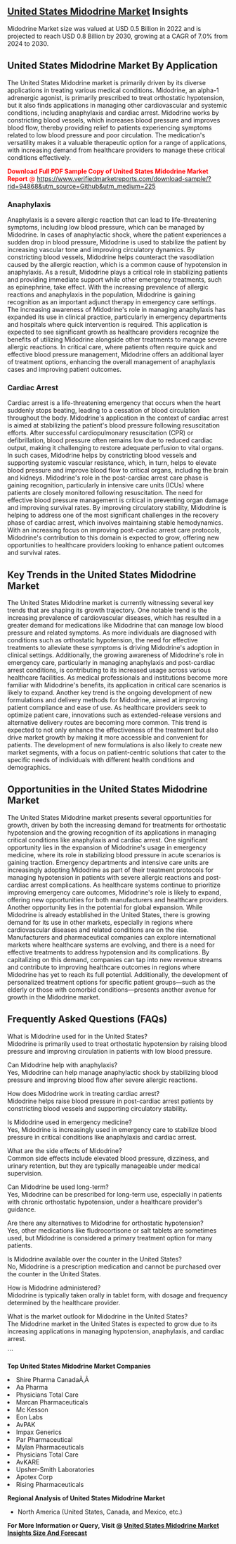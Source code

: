 <h2><a href="https://www.verifiedmarketreports.com/download-sample/?rid=94868&amp;utm_source=Github&amp;utm_medium=225" target="_blank">United States Midodrine Market</a> Insights</h2><p>Midodrine Market size was valued at USD 0.5 Billion in 2022 and is projected to reach USD 0.8 Billion by 2030, growing at a CAGR of 7.0% from 2024 to 2030.</p><p> <h2>United States Midodrine Market By Application</h2> <p>The United States Midodrine market is primarily driven by its diverse applications in treating various medical conditions. Midodrine, an alpha-1 adrenergic agonist, is primarily prescribed to treat orthostatic hypotension, but it also finds applications in managing other cardiovascular and systemic conditions, including anaphylaxis and cardiac arrest. Midodrine works by constricting blood vessels, which increases blood pressure and improves blood flow, thereby providing relief to patients experiencing symptoms related to low blood pressure and poor circulation. The medication's versatility makes it a valuable therapeutic option for a range of applications, with increasing demand from healthcare providers to manage these critical conditions effectively. <p><span class=""><span style="color: #ff0000;"><strong>Download Full PDF Sample Copy of United States Midodrine Market Report</strong> @ </span><a href="https://www.verifiedmarketreports.com/download-sample/?rid=94868&amp;utm_source=Github&amp;utm_medium=225" target="_blank">https://www.verifiedmarketreports.com/download-sample/?rid=94868&amp;utm_source=Github&amp;utm_medium=225</a></span></p></p> <h3>Anaphylaxis</h3> <p>Anaphylaxis is a severe allergic reaction that can lead to life-threatening symptoms, including low blood pressure, which can be managed by Midodrine. In cases of anaphylactic shock, where the patient experiences a sudden drop in blood pressure, Midodrine is used to stabilize the patient by increasing vascular tone and improving circulatory dynamics. By constricting blood vessels, Midodrine helps counteract the vasodilation caused by the allergic reaction, which is a common cause of hypotension in anaphylaxis. As a result, Midodrine plays a critical role in stabilizing patients and providing immediate support while other emergency treatments, such as epinephrine, take effect. With the increasing prevalence of allergic reactions and anaphylaxis in the population, Midodrine is gaining recognition as an important adjunct therapy in emergency care settings. The increasing awareness of Midodrine's role in managing anaphylaxis has expanded its use in clinical practice, particularly in emergency departments and hospitals where quick intervention is required. This application is expected to see significant growth as healthcare providers recognize the benefits of utilizing Midodrine alongside other treatments to manage severe allergic reactions. In critical care, where patients often require quick and effective blood pressure management, Midodrine offers an additional layer of treatment options, enhancing the overall management of anaphylaxis cases and improving patient outcomes.</p> <h3>Cardiac Arrest</h3> <p>Cardiac arrest is a life-threatening emergency that occurs when the heart suddenly stops beating, leading to a cessation of blood circulation throughout the body. Midodrine's application in the context of cardiac arrest is aimed at stabilizing the patient's blood pressure following resuscitation efforts. After successful cardiopulmonary resuscitation (CPR) or defibrillation, blood pressure often remains low due to reduced cardiac output, making it challenging to restore adequate perfusion to vital organs. In such cases, Midodrine helps by constricting blood vessels and supporting systemic vascular resistance, which, in turn, helps to elevate blood pressure and improve blood flow to critical organs, including the brain and kidneys. Midodrine's role in the post-cardiac arrest care phase is gaining recognition, particularly in intensive care units (ICUs) where patients are closely monitored following resuscitation. The need for effective blood pressure management is critical in preventing organ damage and improving survival rates. By improving circulatory stability, Midodrine is helping to address one of the most significant challenges in the recovery phase of cardiac arrest, which involves maintaining stable hemodynamics. With an increasing focus on improving post-cardiac arrest care protocols, Midodrine's contribution to this domain is expected to grow, offering new opportunities to healthcare providers looking to enhance patient outcomes and survival rates.</p> <h2>Key Trends in the United States Midodrine Market</h2> <p>The United States Midodrine market is currently witnessing several key trends that are shaping its growth trajectory. One notable trend is the increasing prevalence of cardiovascular diseases, which has resulted in a greater demand for medications like Midodrine that can manage low blood pressure and related symptoms. As more individuals are diagnosed with conditions such as orthostatic hypotension, the need for effective treatments to alleviate these symptoms is driving Midodrine's adoption in clinical settings. Additionally, the growing awareness of Midodrine's role in emergency care, particularly in managing anaphylaxis and post-cardiac arrest conditions, is contributing to its increased usage across various healthcare facilities. As medical professionals and institutions become more familiar with Midodrine's benefits, its application in critical care scenarios is likely to expand. Another key trend is the ongoing development of new formulations and delivery methods for Midodrine, aimed at improving patient compliance and ease of use. As healthcare providers seek to optimize patient care, innovations such as extended-release versions and alternative delivery routes are becoming more common. This trend is expected to not only enhance the effectiveness of the treatment but also drive market growth by making it more accessible and convenient for patients. The development of new formulations is also likely to create new market segments, with a focus on patient-centric solutions that cater to the specific needs of individuals with different health conditions and demographics.</p> <h2>Opportunities in the United States Midodrine Market</h2> <p>The United States Midodrine market presents several opportunities for growth, driven by both the increasing demand for treatments for orthostatic hypotension and the growing recognition of its applications in managing critical conditions like anaphylaxis and cardiac arrest. One significant opportunity lies in the expansion of Midodrine's usage in emergency medicine, where its role in stabilizing blood pressure in acute scenarios is gaining traction. Emergency departments and intensive care units are increasingly adopting Midodrine as part of their treatment protocols for managing hypotension in patients with severe allergic reactions and post-cardiac arrest complications. As healthcare systems continue to prioritize improving emergency care outcomes, Midodrine's role is likely to expand, offering new opportunities for both manufacturers and healthcare providers. Another opportunity lies in the potential for global expansion. While Midodrine is already established in the United States, there is growing demand for its use in other markets, especially in regions where cardiovascular diseases and related conditions are on the rise. Manufacturers and pharmaceutical companies can explore international markets where healthcare systems are evolving, and there is a need for effective treatments to address hypotension and its complications. By capitalizing on this demand, companies can tap into new revenue streams and contribute to improving healthcare outcomes in regions where Midodrine has yet to reach its full potential. Additionally, the development of personalized treatment options for specific patient groups—such as the elderly or those with comorbid conditions—presents another avenue for growth in the Midodrine market.</p> <h2>Frequently Asked Questions (FAQs)</h2> <p>What is Midodrine used for in the United States? <br> Midodrine is primarily used to treat orthostatic hypotension by raising blood pressure and improving circulation in patients with low blood pressure.</p> <p>Can Midodrine help with anaphylaxis? <br> Yes, Midodrine can help manage anaphylactic shock by stabilizing blood pressure and improving blood flow after severe allergic reactions.</p> <p>How does Midodrine work in treating cardiac arrest? <br> Midodrine helps raise blood pressure in post-cardiac arrest patients by constricting blood vessels and supporting circulatory stability.</p> <p>Is Midodrine used in emergency medicine? <br> Yes, Midodrine is increasingly used in emergency care to stabilize blood pressure in critical conditions like anaphylaxis and cardiac arrest.</p> <p>What are the side effects of Midodrine? <br> Common side effects include elevated blood pressure, dizziness, and urinary retention, but they are typically manageable under medical supervision.</p> <p>Can Midodrine be used long-term? <br> Yes, Midodrine can be prescribed for long-term use, especially in patients with chronic orthostatic hypotension, under a healthcare provider's guidance.</p> <p>Are there any alternatives to Midodrine for orthostatic hypotension? <br> Yes, other medications like fludrocortisone or salt tablets are sometimes used, but Midodrine is considered a primary treatment option for many patients.</p> <p>Is Midodrine available over the counter in the United States? <br> No, Midodrine is a prescription medication and cannot be purchased over the counter in the United States.</p> <p>How is Midodrine administered? <br> Midodrine is typically taken orally in tablet form, with dosage and frequency determined by the healthcare provider.</p> <p>What is the market outlook for Midodrine in the United States? <br> The Midodrine market in the United States is expected to grow due to its increasing applications in managing hypotension, anaphylaxis, and cardiac arrest.</p> ```</p><p><strong>Top United States Midodrine Market Companies</strong></p><div data-test-id=""><p><li>Shire Pharma CanadaÃ‚Â </li><li> Aa Pharma</li><li> Physicians Total Care</li><li> Marcan Pharmaceuticals</li><li> Mc Kesson</li><li> Eon Labs</li><li> AvPAK</li><li> Impax Generics</li><li> Par Pharmaceutical</li><li> Mylan Pharmaceuticals</li><li> Physicians Total Care</li><li> AvKARE</li><li> Upsher-Smith Laboratories</li><li> Apotex Corp</li><li> Rising Pharmaceuticals</li></p><div><strong>Regional Analysis of&nbsp;United States Midodrine Market</strong></div><ul><li dir="ltr"><p dir="ltr">North America&nbsp;(United States, Canada, and Mexico, etc.)</p></li></ul><p><strong>For More Information or Query, Visit @&nbsp;</strong><strong><a href="https://www.verifiedmarketreports.com/product/global-midodrine-market-growth-status-and-outlook-2019-2024/?utm_source=Github&amp;utm_medium=225" target="_blank">United States Midodrine Market Insights Size And Forecast</a></strong></p></div>
